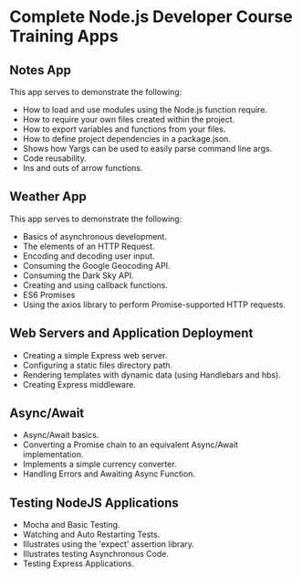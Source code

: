 # Complete Node.js Developer Course Training Apps

## Notes App

This app serves to demonstrate the following:

-   How to load and use modules using the Node.js function require.
-   How to require your own files created within the project.
-   How to export variables and functions from your files.
-   How to define project dependencies in a package.json.
-   Shows how Yargs can be used to easily parse command line args.
-   Code reusability.
-   Ins and outs of arrow functions.

## Weather App

This app serves to demonstrate the following:

-   Basics of asynchronous development.
-   The elements of an HTTP Request.
-   Encoding and decoding user input.
-   Consuming the Google Geocoding API.
-   Consuming the Dark Sky API.
-   Creating and using callback functions.
-   ES6 Promises
-   Using the axios library to perform Promise-supported HTTP requests.

## Web Servers and Application Deployment

-   Creating a simple Express web server.
-   Configuring a static files directory path.
-   Rendering templates with dynamic data (using Handlebars and hbs).
-   Creating Express middleware.

## Async/Await

-   Async/Await basics.
-   Converting a Promise chain to an equivalent Async/Await implementation.
-   Implements a simple currency converter.
-   Handling Errors and Awaiting Async Function.

## Testing NodeJS Applications

-   Mocha and Basic Testing.
-   Watching and Auto Restarting Tests.
-   Illustrates using the 'expect' assertion library.
-   Illustrates testing Asynchronous Code.
-   Testing Express Applications.
